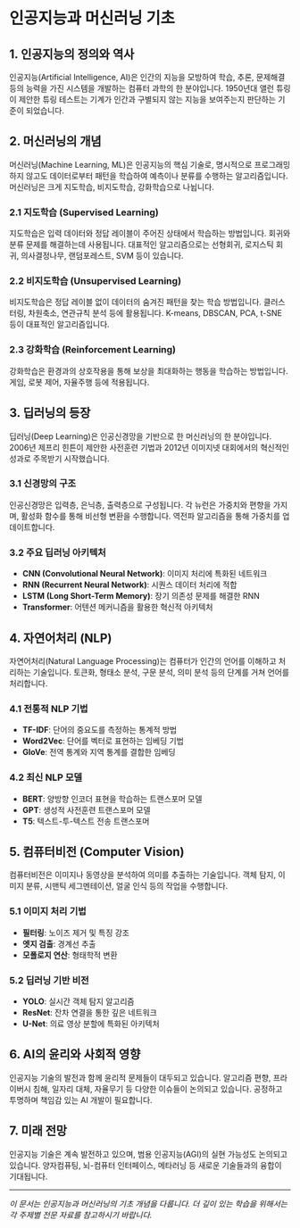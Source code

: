 # 인공지능과 머신러닝 기초

## 1. 인공지능의 정의와 역사

인공지능(Artificial Intelligence, AI)은 인간의 지능을 모방하여 학습, 추론, 문제해결 등의 능력을 가진 시스템을 개발하는 컴퓨터 과학의 한 분야입니다. 1950년대 앨런 튜링이 제안한 튜링 테스트는 기계가 인간과 구별되지 않는 지능을 보여주는지 판단하는 기준이 되었습니다.

## 2. 머신러닝의 개념

머신러닝(Machine Learning, ML)은 인공지능의 핵심 기술로, 명시적으로 프로그래밍하지 않고도 데이터로부터 패턴을 학습하여 예측이나 분류를 수행하는 알고리즘입니다. 머신러닝은 크게 지도학습, 비지도학습, 강화학습으로 나뉩니다.

### 2.1 지도학습 (Supervised Learning)
지도학습은 입력 데이터와 정답 레이블이 주어진 상태에서 학습하는 방법입니다. 회귀와 분류 문제를 해결하는데 사용됩니다. 대표적인 알고리즘으로는 선형회귀, 로지스틱 회귀, 의사결정나무, 랜덤포레스트, SVM 등이 있습니다.

### 2.2 비지도학습 (Unsupervised Learning)
비지도학습은 정답 레이블 없이 데이터의 숨겨진 패턴을 찾는 학습 방법입니다. 클러스터링, 차원축소, 연관규칙 분석 등에 활용됩니다. K-means, DBSCAN, PCA, t-SNE 등이 대표적인 알고리즘입니다.

### 2.3 강화학습 (Reinforcement Learning)
강화학습은 환경과의 상호작용을 통해 보상을 최대화하는 행동을 학습하는 방법입니다. 게임, 로봇 제어, 자율주행 등에 적용됩니다.

## 3. 딥러닝의 등장

딥러닝(Deep Learning)은 인공신경망을 기반으로 한 머신러닝의 한 분야입니다. 2006년 제프리 힌튼이 제안한 사전훈련 기법과 2012년 이미지넷 대회에서의 혁신적인 성과로 주목받기 시작했습니다.

### 3.1 신경망의 구조
인공신경망은 입력층, 은닉층, 출력층으로 구성됩니다. 각 뉴런은 가중치와 편향을 가지며, 활성화 함수를 통해 비선형 변환을 수행합니다. 역전파 알고리즘을 통해 가중치를 업데이트합니다.

### 3.2 주요 딥러닝 아키텍처
- **CNN (Convolutional Neural Network)**: 이미지 처리에 특화된 네트워크
- **RNN (Recurrent Neural Network)**: 시퀀스 데이터 처리에 적합
- **LSTM (Long Short-Term Memory)**: 장기 의존성 문제를 해결한 RNN
- **Transformer**: 어텐션 메커니즘을 활용한 혁신적 아키텍처

## 4. 자연어처리 (NLP)

자연어처리(Natural Language Processing)는 컴퓨터가 인간의 언어를 이해하고 처리하는 기술입니다. 토큰화, 형태소 분석, 구문 분석, 의미 분석 등의 단계를 거쳐 언어를 처리합니다.

### 4.1 전통적 NLP 기법
- **TF-IDF**: 단어의 중요도를 측정하는 통계적 방법
- **Word2Vec**: 단어를 벡터로 표현하는 임베딩 기법
- **GloVe**: 전역 통계와 지역 통계를 결합한 임베딩

### 4.2 최신 NLP 모델
- **BERT**: 양방향 인코더 표현을 학습하는 트랜스포머 모델
- **GPT**: 생성적 사전훈련 트랜스포머 모델
- **T5**: 텍스트-투-텍스트 전송 트랜스포머

## 5. 컴퓨터비전 (Computer Vision)

컴퓨터비전은 이미지나 동영상을 분석하여 의미를 추출하는 기술입니다. 객체 탐지, 이미지 분류, 시맨틱 세그멘테이션, 얼굴 인식 등의 작업을 수행합니다.

### 5.1 이미지 처리 기법
- **필터링**: 노이즈 제거 및 특징 강조
- **엣지 검출**: 경계선 추출
- **모폴로지 연산**: 형태학적 변환

### 5.2 딥러닝 기반 비전
- **YOLO**: 실시간 객체 탐지 알고리즘
- **ResNet**: 잔차 연결을 통한 깊은 네트워크
- **U-Net**: 의료 영상 분할에 특화된 아키텍처

## 6. AI의 윤리와 사회적 영향

인공지능 기술의 발전과 함께 윤리적 문제들이 대두되고 있습니다. 알고리즘 편향, 프라이버시 침해, 일자리 대체, 자율무기 등 다양한 이슈들이 논의되고 있습니다. 공정하고 투명하며 책임감 있는 AI 개발이 필요합니다.

## 7. 미래 전망

인공지능 기술은 계속 발전하고 있으며, 범용 인공지능(AGI)의 실현 가능성도 논의되고 있습니다. 양자컴퓨팅, 뇌-컴퓨터 인터페이스, 메타러닝 등 새로운 기술들과의 융합이 기대됩니다.

---

*이 문서는 인공지능과 머신러닝의 기초 개념을 다룹니다. 더 깊이 있는 학습을 위해서는 각 주제별 전문 자료를 참고하시기 바랍니다.*
